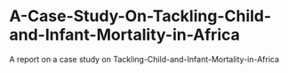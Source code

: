 # A-Case-Study-On-Tackling-Child-and-Infant-Mortality-in-Africa
 A report on a case study on Tackling-Child-and-Infant-Mortality-in-Africa
